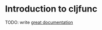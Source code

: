 # Introduction to cljfunc

TODO: write [great documentation](http://jacobian.org/writing/what-to-write/)
